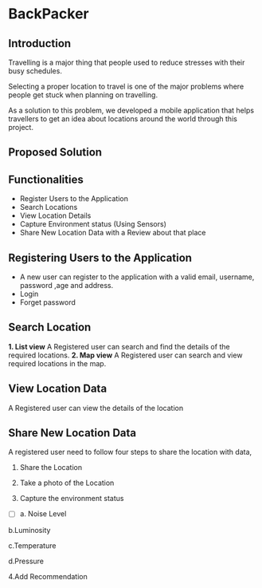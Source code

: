 # BackPacker
## Introduction
Travelling is a major thing that people used to reduce stresses with their busy schedules.

Selecting a proper location to travel is one of the major problems where people get stuck when planning on travelling.

As a solution to this problem, we developed a mobile application that helps travellers to get an idea about locations around the world through this project.

## Proposed Solution

## Functionalities

- Register Users to the Application
- Search Locations
- View Location Details
- Capture Environment status (Using Sensors)
- Share New Location Data with a Review about that place

## Registering Users to the Application

- A new user can register to the application with a valid email, username, password ,age and address.
- Login
- Forget password

## Search Location
 **1. List view**
 A Registered user can search and find the details of the required locations.
 **2. Map view**
 A Registered user can search and view required locations in the map.
 
## View Location Data
A Registered user can view the details of the location

## Share New Location Data
A registered user need to follow four steps to share the location with data,

1. Share the Location

2. Take a photo of the Location

3. Capture the environment status

 - [ ] a. Noise Level

b.Luminosity

c.Temperature

d.Pressure

4.Add Recommendation
<!--stackedit_data:
eyJoaXN0b3J5IjpbLTE3NzE4NjE2MzBdfQ==
-->